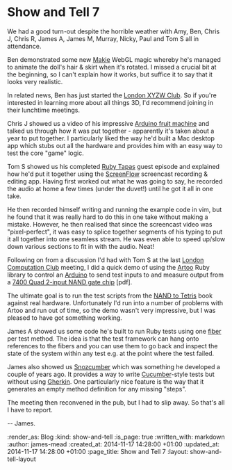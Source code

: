 Show and Tell 7
===============

We had a good turn-out despite the horrible weather with Amy, Ben, Chris J, Chris R, James A, James M, Murray, Nicky, Paul and Tom S all in attendance.

Ben demonstrated some new [Makie][] WebGL magic whereby he's managed to animate the doll's hair & skirt when it's rotated. I missed a crucial bit at the beginning, so I can't explain how it works, but suffice it to say that it looks very realistic.

In related news, Ben has just started the [London XYZW Club][]. So if you're interested in learning more about all things 3D, I'd recommend joining in their lunchtime meetings.

Chris J showed us a video of his impressive [Arduino fruit machine][] and talked us through how it was put together - apparently it's taken about a year to put together. I particularly liked the way he'd built a Mac desktop app which stubs out all the hardware and provides him with an easy way to test the core "game" logic.

Tom S showed us his completed [Ruby Tapas][] guest episode and explained how he'd put it together using the [ScreenFlow][] screencast recording & editing app. Having first worked out what he was going to say, he recorded the audio at home a few times (under the duvet!) until he got it all in one take.

He then recorded himself writing and running the example code in vim, but he found that it was really hard to do this in one take without making a mistake. However, he then realised that since the screencast video was "pixel-perfect", it was easy to splice together segments of his typing to put it all together into one seamless stream. He was even able to speed up/slow down various sections to fit in with the audio. Neat!

Following on from a discussion I'd had with Tom S at the last [London Computation Club][] meeting, I did a quick demo of using the [Artoo][] Ruby library to control an [Arduino][] to send test inputs to and measure output from a [7400 Quad 2-input NAND gate chip][] [pdf].

The ultimate goal is to run the test scripts from the [NAND to Tetris][] book against real hardware. Unfortunately I'd run into a number of problems with Artoo and run out of time, so the demo wasn't very impressive, but I was pleased to have got something working.

James A showed us some code he's built to run Ruby tests using one [fiber][Fiber Docs] per test method. The idea is that the test framework can hang onto references to the fibers and you can use them to go back and inspect the state of the system within any test e.g. at the point where the test failed.

James also showed us [Snozcumber][] which was something he developed a couple of years ago. It provides a way to write [Cucumber][]-style tests but without using [Gherkin][]. One particularly nice feature is the way that it generates an empty method definition for any missing "steps".

The meeting then reconvened in the pub, but I had to slip away. So that's all I have to report.

-- James.


[Makie]: https://mymakie.com/
[London XYZW Club]: http://xyzw.club/
[WebGL]: http://get.webgl.org/
[Arduino fruit machine]: https://www.youtube.com/watch?v=TN1qQwnYM6c
[Ruby Tapas]: http://www.rubytapas.com/
[ScreenFlow]: http://www.telestream.net/screenflow/
[London Computation Club]: http://london.computation.club/
[Artoo]: http://artoo.io/
[Arduino]: http://www.arduino.cc/
[7400 Quad 2-input NAND gate chip]: http://www.ti.com/lit/ds/symlink/sn74hct00.pdf
[NAND to Tetris]: http://www.nand2tetris.org/
[Fiber Docs]: http://www.ruby-doc.org/core-2.1.4/Fiber.html
[Snozcumber]: https://github.com/lazyatom/snozcumber
[Cucumber]: http://cukes.info/
[Gherkin]: https://github.com/cucumber/gherkin

:render_as: Blog
:kind: show-and-tell
:is_page: true
:written_with: markdown
:author: james-mead
:created_at: 2014-11-17 14:28:00 +01:00
:updated_at: 2014-11-17 14:28:00 +01:00
:page_title: Show and Tell 7
:layout: show-and-tell-layout
